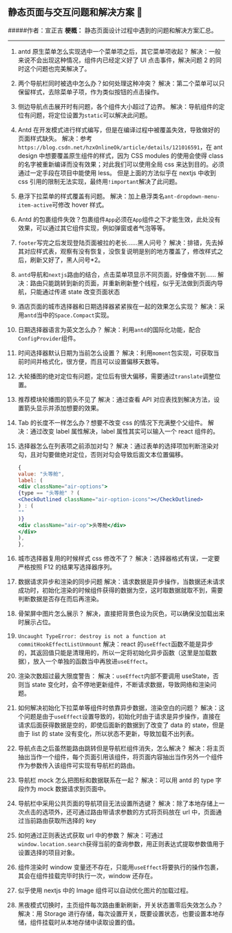 ## 静态页面与交互问题和解决方案 🤝

#####作者：宣正吉
**梗概：** 静态页面设计过程中遇到的问题和解决方案汇总。

---

1.  antd 原生菜单怎么实现选中一个菜单项之后，其它菜单项收起？
    解决：一般来说不会出现这种情况，组件内已经定义好了 UI 点击事件，解决问题 2 的同时这个问题也完美解决了。

2.  两个导航栏同时被选中怎么办？如何处理这种冲突？
    解决：第二个菜单可以只保留样式，去除菜单子项，作为类似按钮的点击操作。

3.  侧边导航点击展开时有问题，各个组件大小超过了边界。
    解决：导航组件的定位有问题，将定位设置为`static`可以解决此问题。

4.  Antd 在开发模式进行样式编写，但是在编译过程中被覆盖失效，导致做好的页面样式缺失。
    解决：参考`https://blog.csdn.net/hzxOnlineOk/article/details/121016591`，在 ant design 中想要覆盖原生组件的样式，因为 CSS modules 的使用会使得 class 的名字被重新编译而没有效果；对此我们可以使用全局 css 来达到目的。必须通过一定手段在项目中能使用 less。
    但是上面的方法似乎在 nextjs 中收到 css 引用的限制无法实现，最终用`!important`解决了此问题。

5.  悬浮下拉菜单的样式覆盖有问题。
    解决：加上悬浮类名`ant-dropdown-menu-item-active`可修改 hover 样式。

6.  Antd 的包裹组件失效？包裹组件`App`必须在`App`组件之下才能生效，此处没有效果，可以通过其它组件实现，例如弹窗或者气泡等等。

7.  `footer`写完之后发现登陆页面被拉的老长……黑人问号？
    解决：排错，先去掉其对应样式表，观察有没有恢复，没恢复说明是别的地方覆盖了，修改样式之后，刷新又好了，黑人问号\*2。
8.  `antd`导航和`nextjs`路由的结合，点击菜单项显示不同页面，好像做不到……
    解决：路由只能跳转到新的页面，并重新刷新整个线程，似乎无法做到页面内导航，只能通过传递 state 改变页面状态
9.  酒店页面的城市选择器和日期选择器紧紧挨在一起的效果怎么实现？
    解决：采用`antd`当中的`Space.Compact`实现。
10. 日期选择器语言为英文怎么办？
    解决：利用`antd`的国际化功能，配合`ConfigProvider`组件。
11. 时间选择器默认日期为当前怎么设置？
    解决：利用`moment`包实现，可获取当前时间并格式化，很方便，而且可以设置偏移天数等。
12. 大轮播图的绝对定位有问题，定位后有很大偏移，需要通过`translate`调整位置。
13. 推荐模块轮播图的箭头不见了
    解决：通过查看 API 对应表找到解决方法，设置箭头显示并添加想要的效果。
14. Tab 的长度不一样怎么办？想要不改变 css 的情况下充满整个父组件。
    解决：通过改变 label 属性解决，label 属性其实可以输入一个 react 组件的。
15. 选择器怎么在列表项之前添加对勾？
    解决：通过表单的选择项加判断渲染对勾，且对勾要做绝对定位，否则对勾会导致后面文本位置偏移。

    ```jsx
    {
    value: "头等舱",
    label: (
    <div className="air-options">
    {type == "头等舱" ? (
    <CheckOutlined className="air-option-icons"></CheckOutlined>
    ) : (
    ""
    )}
    <div className="air-op">头等舱</div>
    </div>
    ),
    },
    ```

16. 城市选择器复用的时候样式 css 修改不了？
    解决：选择器格式有误，一定要严格按照 F12 的结果写选择器序列。
17. 数据请求异步和渲染的同步问题
    解决：请求数据是异步操作，当数据还未请求成功时，初始化渲染的时候组件获得的数据为空，这时取数据就取不到，需要判断数据是否存在而后再渲染。
18. 骨架屏中图片怎么展示？
    解决，直接把背景色设为灰色，可以确保没加载出来时展示占位。
19. `Uncaught TypeError: destroy is not a function at commitHookEffectListUnmount`
    解决：react 的`useEffect`函数不能是异步的，其返回值只能是清理用的，所以一定将初始化异步函数（这里是加载数据），放入一个单独的函数当中再放进`useEffect`。
20. 渲染次数超过最大限度警告：
    解决：`useEffect`内部不要调用 useState，否则当 state 变化时，会不停地更新组件，不断请求数据，导致网络和渲染问题。
21. 如何解决初始化下拉菜单等组件时依靠异步数据，渲染空白的问题？
    解决：这个问题是由于`useEffect`设置导致的，初始化时由于请求是异步操作，直接在请求后面获得数据是空的，即使后面新的数据到了改变了 data 的 state，但是由于 list 的 state 没有变化，所以状态不更新，导致加载不出列表。
22. 导航点击之后虽然能路由跳转但是导航栏组件消失，怎么解决？
    解决：将主页抽出当作一个组件，每个页面引用该组件，将页面内容抽出当作另外一个组件作为参数传入该组件可实现有导航栏的路由。
23. 导航栏 mock 怎么把图标和数据联系在一起？
    解决：可以用 antd 的 type 字段作为 mock 数据请求到页面中。
24. 导航栏中采用公共页面的导航项目无法设置所选键？
    解决：除了本地存储上一次点击的选项外，还可通过路由带请求参数的方式将页码放在 url 中，页面通过当前路由获取所选择的 key
25. 如何通过正则表达式获取 url 中的参数？
    解决：可通过`window.location.search`获得当前的查询参数，用正则表达式提取参数值用于设置选择的项目对象。
26. 组件渲染时 window 变量还不存在，只能用`useEffect`将要执行的操作包裹，其会在组件挂载完毕时执行一次，window
    还存在。
27. 似乎使用 nextjs 中的 Image 组件可以自动优化图片的加载过程。
28. 黑夜模式切换时，主页组件每次路由重新刷新，开关状态置零后失效怎么办？
    解决：用 Storage 进行存储，每次设置开关，既要设置状态，也要设置本地存储，组件挂载时从本地存储中读取设置的值。
